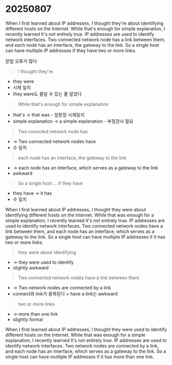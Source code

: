 # 20250807

When I first learned about IP addresses, I thought they're about identifying different hosts on the Internet. While that's enough for simple explanation, I recently learned it's not entirely true. IP addresses are used to identify network interfaces. Two connected network node has a link between them, and each node has an interface, the gateway to the link. So a single host can have multiple IP addresses if they have two or more links.

문법 오류가 많다

> I thought they're
- they were
- 시제 일치
- they were도 줄일 수 있는 줄 알았다

> While that's enough for simple explanation
- that's -> that was - 앞문장 시제일치
- simple explanation -> a simple explanation - 부정관사 필요

> Two conncted network node has
- -> Two connected network nodes have
- 수 일치

> each node has an interface, the gateway to the link
- -> each node has an interface, which serves as a gateway to the link
- awkward

> So a single host ... if they have
- they have -> it has
- 수 일치

When I first learned about IP addresses, I thought they were about identifying different hosts on the Internet. While that was enough for a simple explanation, I recently learned it's not entirely true. IP addresses are used to identify network interfaces. Two connected network nodes have a link between them, and each node has an interface, which serves as a gateway to the link. So a single host can have multiple IP addresses if it has two or more links.

> they were about identifying
- -> they were used to identify
- slightly awkward

> Two connected network nodes have a link between them
- -> Two network nodes are connected by a link
- connect와 link가 중복된다 + have a link는 awkward

> two or more links
- -> more than one link
- slightly formal

When I first learned about IP addresses, I thought they were used to identify different hosts on the Internet. While that was enough for a simple explanation, I recently learned it's not entirely true. IP addresses are used to identify network interfaces. Two network nodes are connected by a link, and each node has an interface, which serves as a gateway to the link. So a single host can have multiple IP addresses if it has more than one link.
